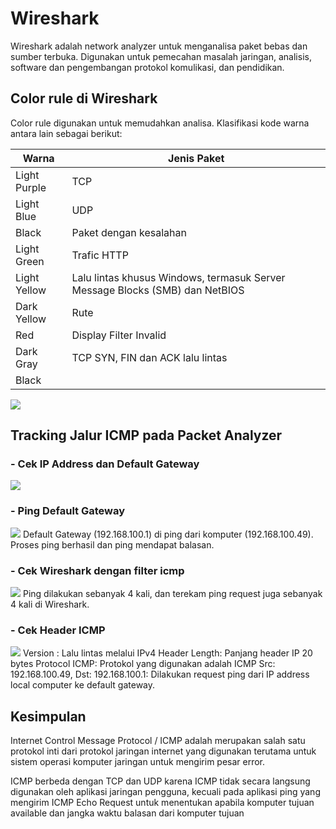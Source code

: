 # Wireshark
Wireshark adalah network analyzer untuk menganalisa paket bebas dan sumber terbuka. Digunakan untuk pemecahan masalah jaringan, analisis, software dan pengembangan protokol komulikasi, dan pendidikan.

## Color rule di Wireshark
Color rule digunakan untuk memudahkan analisa. Klasifikasi kode warna antara lain sebagai berikut:

| Warna      | Jenis Paket |
| ----------- | ----------- |
| Light Purple      | TCP       |
| Light Blue   | UDP        |
| Black   | Paket dengan kesalahan        |
| Light Green   | Trafic HTTP        |
| Light Yellow   | Lalu lintas khusus Windows, termasuk Server Message Blocks (SMB) dan NetBIOS       |
| Dark Yellow   | Rute        |
| Red   | Display Filter Invalid    |
| Dark Gray   | TCP SYN, FIN dan ACK lalu lintas        |
| Black   |   |

![](https://www.wireshark.org/docs/wsug_html_chunked/wsug_graphics/ws-coloring-rules-dialog.png)

## Tracking Jalur ICMP pada Packet Analyzer
### - Cek IP Address dan Default Gateway
![](https://cdn.discordapp.com/attachments/589417117544218629/1019082297481371689/Screenshot_169.png)
### - Ping Default Gateway
![](https://cdn.discordapp.com/attachments/589417117544218629/1019082297829511219/Screenshot_170.png)
Default Gateway (192.168.100.1) di ping dari komputer (192.168.100.49). Proses ping berhasil dan ping mendapat balasan. 
### - Cek Wireshark dengan filter icmp
![](https://cdn.discordapp.com/attachments/589417117544218629/1019082298269892608/Screenshot_167.png)
Ping dilakukan sebanyak 4 kali, dan terekam ping request juga sebanyak 4 kali di Wireshark.
### - Cek Header ICMP
![](https://cdn.discordapp.com/attachments/589417117544218629/1019082298609643580/Screenshot_166.png)
Version : Lalu lintas melalui IPv4
Header Length: Panjang header IP 20 bytes
Protocol ICMP: Protokol yang digunakan adalah ICMP
Src: 192.168.100.49, Dst: 192.168.100.1: Dilakukan request ping dari IP address local computer ke default gateway.

## Kesimpulan
Internet Control Message Protocol / ICMP adalah merupakan salah satu protokol inti dari protokol jaringan internet yang digunakan terutama untuk sistem operasi komputer jaringan untuk mengirim pesar error.

ICMP berbeda dengan TCP dan UDP karena ICMP tidak secara langsung digunakan oleh aplikasi jaringan pengguna, kecuali pada aplikasi ping yang mengirim ICMP Echo Request untuk menentukan apabila komputer tujuan available dan jangka waktu balasan dari komputer tujuan
